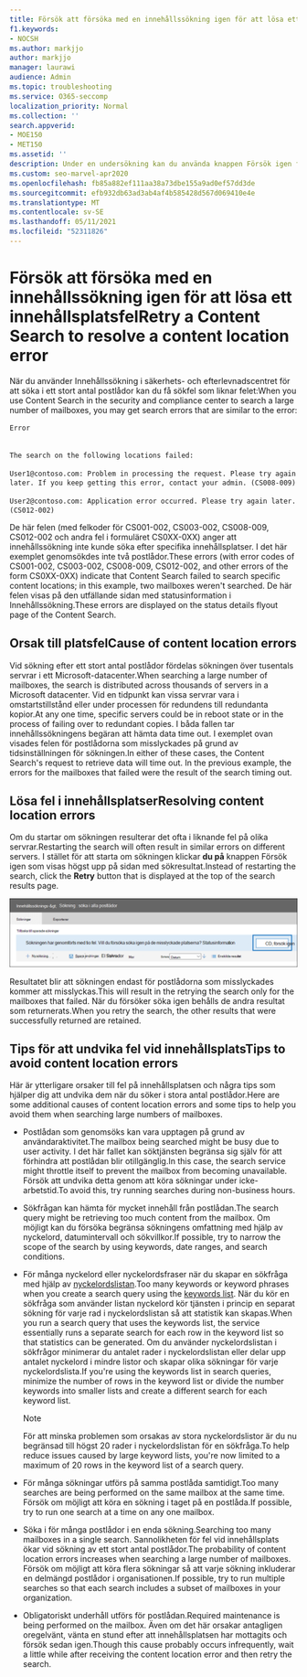 ```yaml
---
title: Försök att försöka med en innehållssökning igen för att lösa ett innehållsplatsfel
f1.keywords:
- NOCSH
ms.author: markjjo
author: markjjo
manager: laurawi
audience: Admin
ms.topic: troubleshooting
ms.service: O365-seccomp
localization_priority: Normal
ms.collection: ''
search.appverid:
- MOE150
- MET150
ms.assetid: ''
description: Under en undersökning kan du använda knappen Försök igen för att lösa innehållssökningar som har fel på innehållsplatsen.
ms.custom: seo-marvel-apr2020
ms.openlocfilehash: fb85a882ef111aa38a73dbe155a9ad0ef57dd3de
ms.sourcegitcommit: efb932db63ad3ab4af4b585428d567d069410e4e
ms.translationtype: MT
ms.contentlocale: sv-SE
ms.lasthandoff: 05/11/2021
ms.locfileid: "52311826"
---
```

# <a name="retry-a-content-search-to-resolve-a-content-location-error"></a><span data-ttu-id="8d86a-103">Försök att försöka med en innehållssökning igen för att lösa ett innehållsplatsfel</span><span class="sxs-lookup"><span data-stu-id="8d86a-103">Retry a Content Search to resolve a content location error</span></span>

<span data-ttu-id="8d86a-104">När du använder Innehållssökning i säkerhets- och efterlevnadscentret för att söka i ett stort antal postlådor kan du få sökfel som liknar felet:</span><span class="sxs-lookup"><span data-stu-id="8d86a-104">When you use Content Search in the security and compliance center to search a large number of mailboxes, you may get search errors that are similar to the  error:</span></span>

```text
Error


The search on the following locations failed:

User1@contoso.com: Problem in processing the request. Please try again later. If you keep getting this error, contact your admin. (CS008-009)

User2@contoso.com: Application error occurred. Please try again later. (CS012-002)
```

<span data-ttu-id="8d86a-105">De här felen (med felkoder för CS001-002, CS003-002, CS008-009, CS012-002 och andra fel i formuläret CS0XX-0XX) anger att innehållssökning inte kunde söka efter specifika innehållsplatser. I det här exemplet genomsökdes inte två postlådor.</span><span class="sxs-lookup"><span data-stu-id="8d86a-105">These errors (with error codes of CS001-002, CS003-002, CS008-009, CS012-002, and other errors of the form CS0XX-0XX) indicate that Content Search failed to search specific content locations; in this example, two mailboxes weren't searched.</span></span> <span data-ttu-id="8d86a-106">De här felen visas på den utfällande sidan med statusinformation i Innehållssökning.</span><span class="sxs-lookup"><span data-stu-id="8d86a-106">These errors are displayed on the status details flyout page of the Content Search.</span></span>

## <a name="cause-of-content-location-errors"></a><span data-ttu-id="8d86a-107">Orsak till platsfel</span><span class="sxs-lookup"><span data-stu-id="8d86a-107">Cause of content location errors</span></span>

<span data-ttu-id="8d86a-108">Vid sökning efter ett stort antal postlådor fördelas sökningen över tusentals servrar i ett Microsoft-datacenter.</span><span class="sxs-lookup"><span data-stu-id="8d86a-108">When searching a large number of mailboxes, the search is distributed across thousands of servers in a Microsoft datacenter.</span></span> <span data-ttu-id="8d86a-109">Vid en tidpunkt kan vissa servrar vara i omstartstillstånd eller under processen för redundens till redundanta kopior.</span><span class="sxs-lookup"><span data-stu-id="8d86a-109">At any one time, specific servers could be in reboot state or in the process of failing over to redundant copies.</span></span> <span data-ttu-id="8d86a-110">I båda fallen tar innehållssökningens begäran att hämta data time out. I exemplet ovan visades felen för postlådorna som misslyckades på grund av tidsinställningen för sökningen.</span><span class="sxs-lookup"><span data-stu-id="8d86a-110">In either of these cases, the Content Search's request to retrieve data will time out. In the previous example, the errors for the mailboxes that failed were the result of the search timing out.</span></span>

## <a name="resolving-content-location-errors"></a><span data-ttu-id="8d86a-111">Lösa fel i innehållsplatser</span><span class="sxs-lookup"><span data-stu-id="8d86a-111">Resolving content location errors</span></span>

<span data-ttu-id="8d86a-112">Om du startar om sökningen resulterar det ofta i liknande fel på olika servrar.</span><span class="sxs-lookup"><span data-stu-id="8d86a-112">Restarting the search will often result in similar errors on different servers.</span></span> <span data-ttu-id="8d86a-113">I stället för att starta om sökningen klickar **du på** knappen Försök igen som visas högst upp på sidan med sökresultat.</span><span class="sxs-lookup"><span data-stu-id="8d86a-113">Instead of restarting the search, click the **Retry** button that is displayed at the top of the search results page.</span></span>

![Klicka på knappen Försök igen för att lösa fel på innehållsplatsen](../media/retrycontentsearch3.png)

<span data-ttu-id="8d86a-115">Resultatet blir att sökningen endast för postlådorna som misslyckades kommer att misslyckas.</span><span class="sxs-lookup"><span data-stu-id="8d86a-115">This will result in the retrying the search only for the mailboxes that failed.</span></span> <span data-ttu-id="8d86a-116">När du försöker söka igen behålls de andra resultat som returnerats.</span><span class="sxs-lookup"><span data-stu-id="8d86a-116">When you retry the search, the other results that were successfully returned are retained.</span></span>

## <a name="tips-to-avoid-content-location-errors"></a><span data-ttu-id="8d86a-117">Tips för att undvika fel vid innehållsplats</span><span class="sxs-lookup"><span data-stu-id="8d86a-117">Tips to avoid content location errors</span></span>

<span data-ttu-id="8d86a-118">Här är ytterligare orsaker till fel på innehållsplatsen och några tips som hjälper dig att undvika dem när du söker i stora antal postlådor.</span><span class="sxs-lookup"><span data-stu-id="8d86a-118">Here are some additional causes of content location errors and some tips to help you avoid them when searching large numbers of mailboxes.</span></span>

- <span data-ttu-id="8d86a-119">Postlådan som genomsöks kan vara upptagen på grund av användaraktivitet.</span><span class="sxs-lookup"><span data-stu-id="8d86a-119">The mailbox being searched might be busy due to user activity.</span></span> <span data-ttu-id="8d86a-120">I det här fallet kan söktjänsten begränsa sig själv för att förhindra att postlådan blir otillgänglig.</span><span class="sxs-lookup"><span data-stu-id="8d86a-120">In this case, the search service might throttle itself to prevent the mailbox from becoming unavailable.</span></span> <span data-ttu-id="8d86a-121">Försök att undvika detta genom att köra sökningar under icke-arbetstid.</span><span class="sxs-lookup"><span data-stu-id="8d86a-121">To avoid this, try running searches during non-business hours.</span></span>

- <span data-ttu-id="8d86a-122">Sökfrågan kan hämta för mycket innehåll från postlådan.</span><span class="sxs-lookup"><span data-stu-id="8d86a-122">The search query might be retrieving too much content from the mailbox.</span></span> <span data-ttu-id="8d86a-123">Om möjligt kan du försöka begränsa sökningens omfattning med hjälp av nyckelord, datumintervall och sökvillkor.</span><span class="sxs-lookup"><span data-stu-id="8d86a-123">If possible, try to narrow the scope of the search by using keywords, date ranges, and search conditions.</span></span>

- <span data-ttu-id="8d86a-124">För många nyckelord eller nyckelordsfraser när du skapar en sökfråga med hjälp av [nyckelordslistan](view-keyword-statistics-for-content-search.md#get-keyword-statistics-for-searches).</span><span class="sxs-lookup"><span data-stu-id="8d86a-124">Too many keywords or keyword phrases when you create a search query using the [keywords list](view-keyword-statistics-for-content-search.md#get-keyword-statistics-for-searches).</span></span> <span data-ttu-id="8d86a-125">När du kör en sökfråga som använder listan nyckelord kör tjänsten i princip en separat sökning för varje rad i nyckelordslistan så att statistik kan skapas.</span><span class="sxs-lookup"><span data-stu-id="8d86a-125">When you run a search query that uses the keywords list, the service essentially runs a separate search for each row in the keyword list so that statistics can be generated.</span></span> <span data-ttu-id="8d86a-126">Om du använder nyckelordslistan i sökfrågor minimerar du antalet rader i nyckelordslistan eller delar upp antalet nyckelord i mindre listor och skapar olika sökningar för varje nyckelordslista.</span><span class="sxs-lookup"><span data-stu-id="8d86a-126">If you're using the keywords list in search queries, minimize the number of rows in the keyword list or divide the number keywords into smaller lists and create a different search for each keyword list.</span></span>

  > [!NOTE]
  > <span data-ttu-id="8d86a-127">För att minska problemen som orsakas av stora nyckelordslistor är du nu begränsad till högst 20 rader i nyckelordslistan för en sökfråga.</span><span class="sxs-lookup"><span data-stu-id="8d86a-127">To help reduce issues caused by large keyword lists, you're now limited to a maximum of 20 rows in the keyword list of a search query.</span></span>

- <span data-ttu-id="8d86a-128">För många sökningar utförs på samma postlåda samtidigt.</span><span class="sxs-lookup"><span data-stu-id="8d86a-128">Too many searches are being performed on the same mailbox at the same time.</span></span> <span data-ttu-id="8d86a-129">Försök om möjligt att köra en sökning i taget på en postlåda.</span><span class="sxs-lookup"><span data-stu-id="8d86a-129">If possible, try to run one search at a time on any one mailbox.</span></span>

- <span data-ttu-id="8d86a-130">Söka i för många postlådor i en enda sökning.</span><span class="sxs-lookup"><span data-stu-id="8d86a-130">Searching too many mailboxes in a single search.</span></span> <span data-ttu-id="8d86a-131">Sannolikheten för fel vid innehållsplats ökar vid sökning av ett stort antal postlådor.</span><span class="sxs-lookup"><span data-stu-id="8d86a-131">The probability of content location errors increases when searching a large number of mailboxes.</span></span> <span data-ttu-id="8d86a-132">Försök om möjligt att köra flera sökningar så att varje sökning inkluderar en delmängd postlådor i organisationen.</span><span class="sxs-lookup"><span data-stu-id="8d86a-132">If possible, try to run multiple searches so that each search includes a subset of  mailboxes in your organization.</span></span>

- <span data-ttu-id="8d86a-133">Obligatoriskt underhåll utförs för postlådan.</span><span class="sxs-lookup"><span data-stu-id="8d86a-133">Required maintenance is being performed on the mailbox.</span></span> <span data-ttu-id="8d86a-134">Även om det här orsakar antagligen oregelvänt, vänta en stund efter att innehållsplatsen har mottagits och försök sedan igen.</span><span class="sxs-lookup"><span data-stu-id="8d86a-134">Though this cause probably occurs infrequently, wait a little while after receiving the content location error and then retry the search.</span></span>
